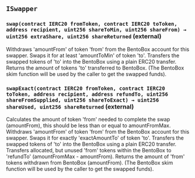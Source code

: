## `ISwapper`

### `swap(contract IERC20 fromToken, contract IERC20 toToken, address recipient, uint256 shareToMin, uint256 shareFrom) → uint256 extraShare, uint256 shareReturned` (external)

Withdraws 'amountFrom' of token 'from' from the BentoBox account for this
swapper. Swaps it for at least 'amountToMin' of token 'to'. Transfers the
swapped tokens of 'to' into the BentoBox using a plain ERC20 transfer. Returns
the amount of tokens 'to' transferred to BentoBox. (The BentoBox skim function
will be used by the caller to get the swapped funds).

### `swapExact(contract IERC20 fromToken, contract IERC20 toToken, address recipient, address refundTo, uint256 shareFromSupplied, uint256 shareToExact) → uint256 shareUsed, uint256 shareReturned` (external)

Calculates the amount of token 'from' needed to complete the swap (amountFrom),
this should be less than or equal to amountFromMax. Withdraws 'amountFrom' of
token 'from' from the BentoBox account for this swapper. Swaps it for exactly
'exactAmountTo' of token 'to'. Transfers the swapped tokens of 'to' into the
BentoBox using a plain ERC20 transfer. Transfers allocated, but unused 'from'
tokens within the BentoBox to 'refundTo' (amountFromMax - amountFrom). Returns
the amount of 'from' tokens withdrawn from BentoBox (amountFrom). (The BentoBox
skim function will be used by the caller to get the swapped funds).
